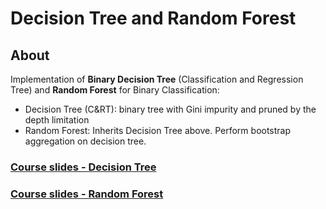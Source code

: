 Decision Tree and Random Forest
========

About
--------
Implementation of **Binary Decision Tree** (Classification and Regression Tree) and **Random Forest** for Binary Classification:
- Decision Tree (C&RT): binary tree with Gini impurity and pruned by the depth limitation 
- Random Forest: Inherits Decision Tree above. Perform bootstrap aggregation on decision tree.

### [**Course slides - Decision Tree**](http://www.csie.ntu.edu.tw/~htlin/mooc/doc/209_present.pdf)
### [**Course slides - Random Forest**](http://www.csie.ntu.edu.tw/~htlin/mooc/doc/210_present.pdf)

